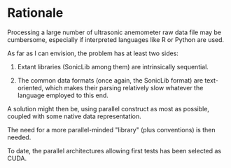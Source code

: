 # Rationale

Processing a large number of ultrasonic anemometer raw data file may be cumbersome, especially if interpreted languages like R or Python are used.

As far as I can envision, the problem has at least two sides:

1. Extant libraries (SonicLib among them) are intrinsically sequential.

2. The common data formats (once again, the SonicLib format) are text-oriented, which makes their parsing relatively slow whatever the language employed to this end.

A solution might then be, using parallel construct as most as possible, coupled with some native data representation.

The need for a more parallel-minded "library" (plus conventions) is then needed.

To date, the parallel architectures allowing first tests has been selected as CUDA.

